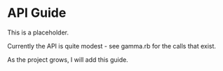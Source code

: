 # API Guide

This is a placeholder.

Currently the API is quite modest - see gamma.rb for the calls that exist.

As the project grows, I will add this guide.
